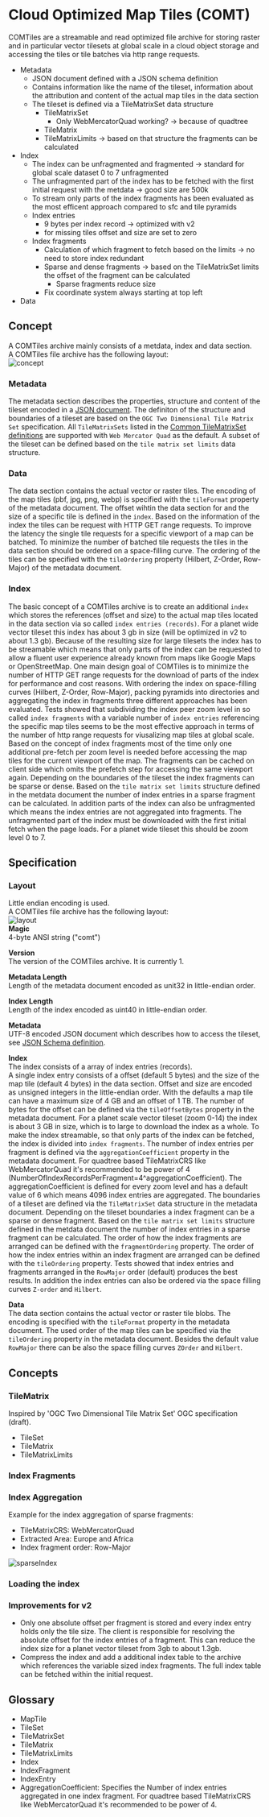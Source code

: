 # Cloud Optimized Map Tiles (COMT)
COMTiles are a streamable and read optimized file archive for storing raster and
in particular vector tilesets at global scale in a cloud object storage and accessing 
the tiles or tile batches via http range requests.  


- Metadata
  - JSON document defined with a JSON schema definition
  - Contains information like the name of the tileset, information about the attribution and content of the actual map tiles in the data section
  - The tileset is defined via a TileMatrixSet data structure
    - TileMatrixSet
      - Only WebMercatorQuad working? -> because of quadtree
    - TileMatrix
    - TileMatrixLimits -> based on that structure the fragments can be calculated
- Index
  - The index can be unfragmented and fragmented -> standard for global scale dataset 0 to 7 unfragmented
  - The unfragmented part of the index has to be fetched with the first initial request with the metdata -> good size are 500k
  - To stream only parts of the index fragments has been evaluated as the most efficent approach compared to sfc and tile pyramids
  - Index entries
    - 9 bytes per index record -> optimized with v2
    - for missing tiles offset and size are set to zero
  - Index fragments
    - Calculation of which fragment to fetch based on the limits -> no need to store index redundant
    - Sparse and dense fragments -> based on the TileMatrixSet limits the offset of the fragment can be calculated
      - Sparse fragments reduce size
    - Fix coordinate system always starting at top left
- Data

## Concept
A COMTiles archive mainly consists of a metdata, index and data section.  
A COMTiles file archive has the following layout:  
![concept](assets/concept.svg)

### Metadata
The metadata section describes the properties, structure and content of the tileset encoded in a [JSON document](packages/spec/metadata-schema).
The definiton of the structure and boundaries of a tileset are based on the `OGC Two Dimensional Tile Matrix Set` specification.
All `TileMatrixSets` listed in the [Common TileMatrixSet definitions](http://docs.opengeospatial.org/is/17-083r2/17-083r2.html#61) are supported with `Web Mercator Quad` as the default.
A subset of the tileset can be defined based on the `tile matrix set limits` data structure.

### Data
The data section contains the actual vector or raster tiles.
The encoding of the map tiles (pbf, jpg, png, webp) is specified with the `tileFormat` property of the metadata document.
The offset wihtin the data section for and the size of a specific tile is defined in the `index`.
Based on the information of the index the tiles can be request with HTTP GET range requests.
To improve the latency the single tile requests for a specific viewport of a map can be batched.
To minimize the number of batched tile requests the tiles in the data section should be ordered on a space-filling curve.
The ordering of the tiles can be specified with the `tileOrdering` property (Hilbert, Z-Order, Row-Major) of the metadata document.

### Index
The basic concept of a COMTiles archive is to create an additional `index` which stores the references (offset and size) to the actual map tiles located in the data section via so called `index entries (records)`.
For a planet wide vector tileset this index has about 3 gb in size (will be optimized in v2 to about 1.3 gb).
Because of the resulting size for large tilesets the index has to be streamable which means that only parts of the index can be requested to allow a fluent user experience already known from maps like Google Maps or OpenStreetMap.
One main design goal of COMTiles is to minimize the number of HTTP GET range requests for the download of parts of the index for performance and cost reasons.
With ordering the index on space-filling curves (Hilbert, Z-Order, Row-Major), packing pyramids into directories and aggregating the index in fragments three different approaches has been evaluated.
Tests showed that subdividing the index peer zoom level in so called ``index fragments`` with a variable number of ``index entries`` referencing
the specific map tiles seems to be the most effective approach in terms of the number of http range requests for viusalizing map tiles at global scale.
Based on the concept of index fragments most of the time only one additional pre-fetch per zoom level is needed before accessing the map tiles for the current viewport of the map.
The fragments can be cached on client side which omits the prefetch step for accessing the same viewport again.
Depending on the boundaries of the tileset the index fragments can be sparse or dense.
Based on the `tile matrix set limits` structure defined in the metdata document the number of index entries in a sparse fragment can be calculated.
In addition parts of the index can also be unfragmented which means the index entries are not aggregated into fragments.
The unfragmented part of the index must be downloaded with the first initial fetch when the page loads.
For a planet wide tileset this should be zoom level 0 to 7.

## Specification

### Layout

Little endian encoding is used.  
A COMTiles file archive has the following layout:   
![layout](assets/layout.png)    
**Magic**  
4-byte ANSI string ("comt") 

**Version**    
The version of the COMTiles archive. It is currently 1.

**Metadata Length**  
Length of the metadata document encoded as unit32 in little-endian order.

**Index Length**    
Length of the index encoded as uint40 in little-endian order.

**Metadata**  
UTF-8 encoded JSON document which describes how to access the tileset, see [JSON Schema definition](metadata-schema/metadata.json).

**Index**    
The index consists of a array of index entries (records).  
A single index entry consists of a offset (default 5 bytes) and the size of the map tile (default 4 bytes)
in the data section. Offset and size are encoded as unsigned integers in the little-endian order.
With the defaults a map tile can have a maximum size of 4 GB and an offset of 1 TB.
The number of bytes for the offset can be defined via the `tileOffsetBytes` property in the metadata document.
For a planet scale vector tileset (zoom 0-14) the index is about 3 GB in size, which is to large to download the index as a whole.
To make the index streamable, so that only parts of the index can be fetched, the index is divided into `index fragments`.
The number of index entries per fragment is defined via the `aggregationCoefficient` property in the metadata document.
For quadtree based TileMatrixCRS like WebMercatorQuad it's recommended
to be power of 4 (NumberOfIndexRecordsPerFragment=4^aggregationCoefficient).
The aggregationCoefficient is defined for every zoom level and has a default value of 6 which means 4096 index entries are aggregated.
The boundaries of a tileset are defined via the `TileMatrixSet` data structure in the metadata document.
Depending on the tileset boundaries a index fragment can be a sparse or dense fragment.
Based on the `tile matrix set limits` structure defined in the metdata document the number of index entries in a sparse fragment can be calculated.
The order of how the index fragments are arranged can be defined with the `fragmentOrdering` property.
The order of how the index entries within an index fragment are arranged can be defined with the `tileOrdering` property.
Tests showed that index entries and fragments arranged in the `RowMajor` order (default) produces the best results.
In addition the index entries can also be ordered via the space filling curves `Z-order` and `Hilbert`.

**Data**  
The data section contains the actual vector or raster tile blobs.
The encoding is specified with the `tileFormat` property in the metadata document.
The used order of the map tiles can be specified via the `tileOrdering` property in the metadata document.
Besides the default value `RowMajor` there can be also the space filling curves `ZOrder` and `Hilbert`.

## Concepts

### TileMatrix
Inspired by 'OGC Two Dimensional Tile Matrix Set' OGC specification (draft).
- TileSet
- TileMatrix
- TileMatrixLimits

### Index Fragments

### Index Aggregation
Example for the index aggregation of sparse fragments:
- TileMatrixCRS: WebMercatorQuad
- Extracted Area: Europe and Africa
- Index fragment order: Row-Major

![sparseIndex](assets/sparseIndex.png)

### Loading the index

### Improvements for v2
- Only one absolute offset per fragment is stored and every index entry holds only the tile size.
  The client is responsible for resolving the absolute offset for the index entries of a fragment.
  This can reduce the index size for a planet vector tileset from 3gb to about 1.3gb.
- Compress the index and add a additional index table to the archive which references the variable sized index fragments.
  The full index table can be fetched within the initial request.

## Glossary
- MapTile
- TileSet
- TileMatrixSet
- TileMatrix
- TileMatrixLimits
- Index
- IndexFragment
- IndexEntry
- AggregationCoefficient: Specifies the Number of index entries aggregated in one index fragment. 
  For quadtree based TileMatrixCRS like WebMercatorQuad it's recommended
  to be power of 4.
  
